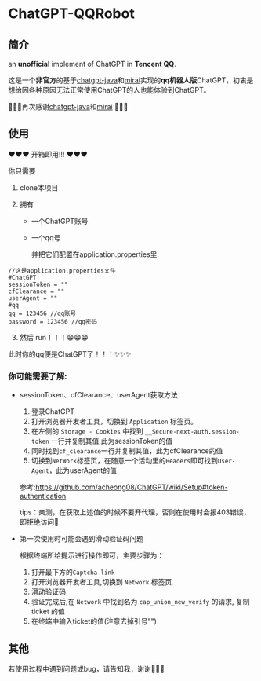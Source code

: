 # ChatGPT-QQRobot

## 简介

an **unofficial** implement of ChatGPT in **Tencent QQ**.

这是一个**非官方**的基于[chatgpt-java](https://github.com/PlexPt/chatgpt-java.git)和[mirai](https://github.com/mamoe/mirai.git)实现的**qq机器人版**ChatGPT，初衷是想给因各种原因无法正常使用ChatGPT的人也能体验到ChatGPT。

🌹🌹🌹再次感谢[chatgpt-java](https://github.com/PlexPt/chatgpt-java.git)和[mirai](https://github.com/mamoe/mirai.git) 🌹🌹🌹

## 使用

❤❤❤ 开箱即用!!! ❤❤❤

你只需要

1.  clone本项目

2.  拥有

    -   一个ChatGPT账号

    -   一个qq号

        并把它们配置在application.properties里:

```
//这是application.properties文件
#ChatGPT
sessionToken = ""
cfClearance = ""
userAgent = ""
#qq
qq = 123456 //qq账号
password = 123456 //qq密码
```

3.  然后 run！！！😁😁😁

此时你的qq便是ChatGPT了！！！✨✨✨

### 你可能需要了解:

-   sessionToken、cfClearance、userAgent获取方法

    1.  登录ChatGPT
    2.  打开浏览器开发者工具，切换到 `Application` 标签页。
    3.  在左侧的 `Storage - Cookies` 中找到 `__Secure-next-auth.session-token` 一行并复制其值,此为sessionToken的值
    4.  同时找到`cf_clearance`一行并复制其值，此为cfClearance的值
    5.  切换到`NetWork`标签页，在随意一个活动里的`Headers`即可找到`User-Agent`，此为userAgent的值

    参考:https://github.com/acheong08/ChatGPT/wiki/Setup#token-authentication
    
    tips：亲测，在获取上述值的时候不要开代理，否则在使用时会报403错误，即拒绝访问🤔

-   第一次使用时可能会遇到滑动验证码问题

    根据终端所给提示进行操作即可，主要步骤为：

    1.  打开最下方的`Captcha link`
    2.  打开浏览器开发者工具,切换到 `Network` 标签页.
    3.  滑动验证码
    4.  验证完成后,在 `Network` 中找到名为 `cap_union_new_verify` 的请求, 复制 ticket 的值
    5.  在终端中输入ticket的值(注意去掉引号"")

## 其他

若使用过程中遇到问题或bug，请告知我，谢谢👨‍🔧😎
